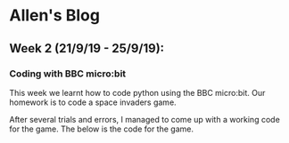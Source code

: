 # Allen's Blog
## Week 2 (21/9/19 - 25/9/19):
### Coding with BBC micro:bit
This week we learnt how to code python using the BBC micro:bit. Our homework is to code a space invaders game.

After several trials and errors, I managed to come up with a working code for the game. The below is the code for the game.
